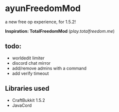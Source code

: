 # ayunFreedomMod

a new free op experience, for 1.5.2!

**Inspiration: TotalFreedomMod** (*play.totalfreedom.me*)

## todo:
- worldedit limiter
- discord chat mirror
- add/remove admins with a command
- add verify timeout

## Libraries used
- CraftBukkit 1.5.2
- JavaCord